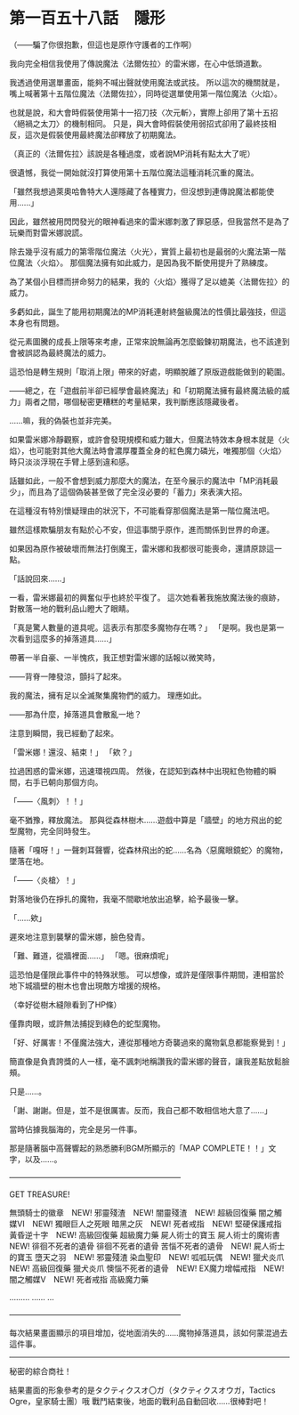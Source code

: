 # 第一百五十八話　隱形

（――騙了你很抱歉，但這也是原作守護者的工作啊）

我向完全相信我使用了傳說魔法〈法爾佐拉〉的雷米娜，在心中低頭道歉。

我透過使用選單畫面，能夠不喊出聲就使用魔法或武技。
所以這次的機關就是，嘴上喊著第十五階位魔法〈法爾佐拉〉，同時從選單使用第一階位魔法〈火焰〉。

也就是說，和大會時假裝使用第十一招刀技〈次元斬〉，實際上卻用了第十五招〈絕禍之太刀〉的機制相同。
只是，與大會時假裝使用弱招式卻用了最終技相反，這次是假裝使用最終魔法卻釋放了初期魔法。

（真正的〈法爾佐拉〉該說是各種過度，或者說MP消耗有點太大了呢）

很遺憾，我從一開始就沒打算使用第十五階位魔法這種消耗沉重的魔法。

「雖然我想過萊奧哈魯特大人還隱藏了各種實力，但沒想到連傳說魔法都能使用……」

因此，雖然被用閃閃發光的眼神看過來的雷米娜刺激了罪惡感，但我當然不是為了玩樂而對雷米娜說謊。

除去幾乎沒有威力的第零階位魔法〈火光〉，實質上最初也是最弱的火魔法第一階位魔法〈火焰〉。
那個魔法擁有如此威力，是因為我不斷使用提升了熟練度。

為了某個小目標而拼命努力的結果，我的〈火焰〉獲得了足以媲美〈法爾佐拉〉的威力。

多虧如此，誕生了能用初期魔法的MP消耗連射終盤級魔法的性價比最強技，但這本身也有問題。

從元素圖騰的成長上限等來考慮，正常來說無論再怎麼鍛鍊初期魔法，也不該達到會被誤認為最終魔法的威力。

這恐怕是轉生規則「取消上限」帶來的好處，明顯脫離了原版遊戲能做到的範圍。

――總之，在「遊戲前半卻已經學會最終魔法」和「初期魔法擁有最終魔法級的威力」兩者之間，哪個秘密更糟糕的考量結果，我判斷應該隱藏後者。

……嘛，我的偽裝也並非完美。

如果雷米娜冷靜觀察，或許會發現規模和威力雖大，但魔法特效本身根本就是〈火焰〉，也可能對其他大魔法時會濃厚覆蓋全身的紅色魔力磷光，唯獨那個〈火焰〉時只淡淡浮現在手臂上感到違和感。

話雖如此，一般不會想到威力那麼大的魔法，在至今展示的魔法中「MP消耗最少」，而且為了這個偽裝甚至做了完全沒必要的「蓄力」來表演大招。

在這種沒有特別懷疑理由的狀況下，不可能看穿那個魔法是第一階位魔法吧。

雖然這樣欺騙朋友有點於心不安，但這事關乎原作，進而關係到世界的命運。

如果因為原作被破壞而無法打倒魔王，雷米娜和我都很可能喪命，還請原諒這一點。

「話說回來……」

一看，雷米娜最初的興奮似乎也終於平復了。
這次她看著我施放魔法後的痕跡，對散落一地的戰利品山瞪大了眼睛。

「真是驚人數量的道具呢。這表示有那麼多魔物存在嗎？」
「是啊。我也是第一次看到這麼多的掉落道具……」

帶著一半自豪、一半愧疚，我正想對雷米娜的話報以微笑時，

――背脊一陣發涼，顫抖了起來。

我的魔法，擁有足以全滅聚集魔物們的威力。
理應如此。

――那為什麼，掉落道具會散亂一地？

注意到瞬間，我已經動了起來。

「雷米娜！還沒、結束！」
「欸？」

拉過困惑的雷米娜，迅速環視四周。
然後，在認知到森林中出現紅色物體的瞬間，右手已朝向那個方向。

「――〈風刺〉！！」

毫不猶豫，釋放魔法。
那與從森林樹木……遊戲中算是「牆壁」的地方飛出的蛇型魔物，完全同時發生。

隨著「嘎呀！」一聲刺耳聲響，從森林飛出的蛇……名為〈惡魔眼鏡蛇〉的魔物，墜落在地。

「――〈炎槍〉！」

對落地後仍在掙扎的魔物，我毫不間歇地放出追擊，給予最後一擊。

「……欸」

遲來地注意到襲擊的雷米娜，臉色發青。

「難、難道，從牆裡面……」
「嗯。很麻煩呢」

這恐怕是僅限此事件中的特殊狀態。
可以想像，或許是僅限事件期間，連相當於地下城牆壁的樹木也會出現敵方增援的規格。

（幸好從樹木縫隙看到了HP條）

僅靠肉眼，或許無法捕捉到綠色的蛇型魔物。

「好、好厲害！不僅魔法強大，連從那種地方奇襲過來的魔物氣息都能察覺到！」

簡直像是負責誇獎的人一樣，毫不諷刺地稱讚我的雷米娜的聲音，讓我差點放鬆臉頰。

只是……。

「謝、謝謝。但是，並不是很厲害。反而，我自己都不敢相信地大意了……」

當時佔據我腦海的，完全是另一件事。

那是隨著腦中高聲響起的熟悉勝利BGM所顯示的「MAP COMPLETE！！」文字，以及……。

――――――――――――――――――――――

GET TREASURE!

無頭騎士的徽章　NEW!
邪靈殘渣　NEW!
闇靈殘渣　NEW!
超級回復藥
闇之觸媒Ⅵ　NEW!
獨眼巨人之死眼
暗黑之灰　NEW!
死者戒指　NEW!
堅硬保護戒指
黃昏逆十字　NEW!
高級回復藥
超級魔力藥
屍人術士的寶玉
屍人術士的魔術書　NEW!
徘徊不死者的遺骨
徘徊不死者的遺骨
苦惱不死者的遺骨　NEW!
屍人術士的寶玉
墮天之羽　NEW!
邪靈殘渣
染血聖印　NEW!
呱呱玩偶　NEW!
獵犬炎爪　NEW!
高級回復藥
獵犬炎爪
懊惱不死者的遺骨　NEW!
EX魔力增幅戒指　NEW!
闇之觸媒Ⅴ　NEW!
死者戒指
高級魔力藥

………
……
…

――――――――――――――――――――――


每次結果畫面顯示的項目增加，從地面消失的……魔物掉落道具，該如何蒙混過去這件事。

---

秘密的綜合商社！

結果畫面的形象參考的是タクティクスオ〇ガ（タクティクスオウガ，Tactics Ogre，皇家騎士團）哦
戰鬥結束後，地面的戰利品自動回收……很棒對吧！
